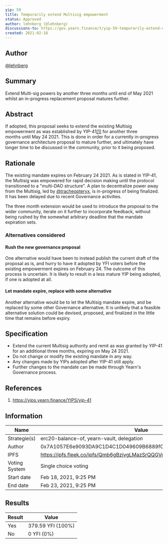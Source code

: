 ```yaml
---
yip: 59
title: Temporarily extend Multisig empowerment
status: Approved
author: lehnberg (@lehnberg)
discussions-to: https://gov.yearn.finance/t/yip-59-temporarily-extend-multisig-empowerment/9746
created: 2021-02-18
---
```


## Author

[@lehnberg](https://gov.yearn.finance/u/lehnberg)

## Summary

Extend Multi-sig powers by another three months until end of May 2021 whilst an in-progress replacement proposal matures further.

## Abstract

If adopted, this proposal seeks to extend the existing Multisig empowerment as was established by YIP-41[[1]](https://gov.yearn.finance/t/yip-59-temporarily-extend-multisig-empowerment/9746#References) for another three months until May 24 2021. This is done in order for a currently in-progress governance architecture proposal to mature further, and ultimately have longer time to be discussed in the community, prior to it being proposed.

## Rationale

The existing mandate expires on February 24 2021. As is stated in YIP-41, the Multisig was empowered for rapid decision making until the protocol transitioned to a "multi-DAO structure". A plan to decentralize power away from the Multisig, led by [@tracheopteryx](https://gov.yearn.finance/u/tracheopteryx), is in-progress of being finalized. It has been delayed due to recent Governance activities.

The three month extension would be used to introduce the proposal to the wider community, iterate on it further to incorporate feedback, without being rushed by the somewhat arbitrary deadline that the mandate expiration sets.

### Alternatives considered

#### Rush the new governance proposal

One alternative would have been to instead publish the current draft of the proposal as is, and hurry to have it adopted by YFI voters before the existing empowerment expires on February 24. The outcome of this process is uncertain. It is likely to result in a less mature YIP being adopted, if one is adopted at all.

#### Let mandate expire, replace with some alternative

Another alternative would be to let the Multisig mandate expire, and be replaced by some other Governance alternative. It is unlikely that a feasible alternative solution could be devised, proposed, and finalized in the little time that remains before expiry.

## Specification

-   Extend the current Multisig authority and remit as was granted by YIP-41 for an additional three months, expiring on May 24 2021.
-   Do not change or modify the existing mandate in any way.
-   Any changes made by YIPs adopted after YIP-41 still apply.
-   Further changes to the mandate can be made through Yearn's Governance process.

## References

1. https://yips.yearn.finance/YIPS/yip-41

## Information

| Name                | Value                                      |
| ------------------- | ------------------------------------------ |
| Strategie(s)        | erc20-balance-of, yearn-vault, delegation  |
| Author              | 0x7A1057E6e9093DA9C1D4C1D049609B6889fC4c67 |
| IPFS                | https://ipfs.fleek.co/ipfs/Qmb6gBzjvgLMazSrQQGVcjutLNdkVyM2Lh6yckMzdoaHWZ|
| Voting System       | Single choice voting                       |
| Start date          | Feb 18, 2021, 9:25 PM                      |
| End date            | Feb 23, 2021, 9:25 PM                      |

## Results

| Result              | Value                                      |
|---------------------|--------------------------------------------|
| Yes                 | 379.59 YFI (100%)                          |
| No                  | 0 YFI (0%)                                 |
